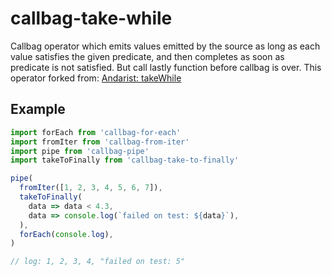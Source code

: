 # callbag-take-while

Callbag operator which emits values emitted by the source as long as each value satisfies the given predicate, and then completes as soon as predicate is not satisfied.
But call lastly function before callbag is over. This operator forked from: [Andarist: takeWhile](https://github.com/Andarist/callbag-take-while)

## Example

```js
import forEach from 'callbag-for-each'
import fromIter from 'callbag-from-iter'
import pipe from 'callbag-pipe'
import takeToFinally from 'callbag-take-to-finally'

pipe(
  fromIter([1, 2, 3, 4, 5, 6, 7]),
  takeToFinally(
    data => data < 4.3,
    data => console.log(`failed on test: ${data}`),
  ),
  forEach(console.log),
)

// log: 1, 2, 3, 4, "failed on test: 5"
```
